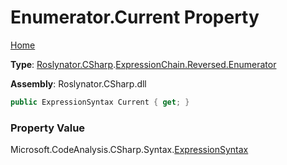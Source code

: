 # Enumerator\.Current Property

[Home](../../../../../../README.md)

**Type**: [Roslynator.CSharp](../../../../README.md)\.[ExpressionChain.Reversed.Enumerator](../README.md)

**Assembly**: Roslynator\.CSharp\.dll

```csharp
public ExpressionSyntax Current { get; }
```

### Property Value

Microsoft\.CodeAnalysis\.CSharp\.Syntax\.[ExpressionSyntax](https://docs.microsoft.com/en-us/dotnet/api/microsoft.codeanalysis.csharp.syntax.expressionsyntax)

